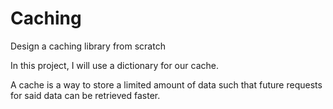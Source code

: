 # Caching
 Design a caching library from scratch


In this project, I will use a dictionary for our cache.

A cache is a way to store a limited amount of data such that future requests for said data can be retrieved faster.